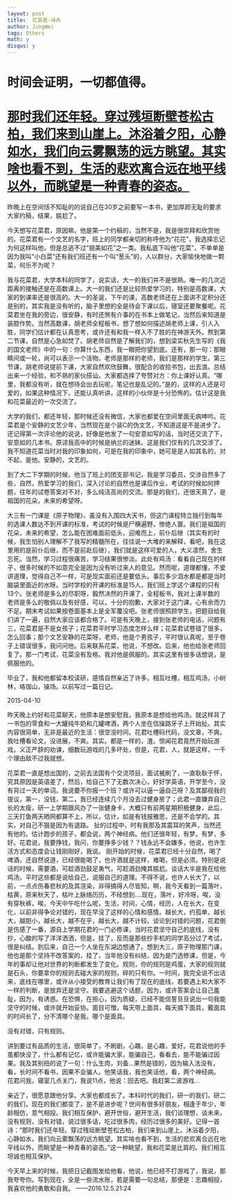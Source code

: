 ```yaml
---
layout: post
title:  花菜君-诗卉
author: JingWei
tags: Others
math: y
disqus: y
---
```



时间会证明，一切都值得。
====================================

[那时我们还年轻。穿过残垣断壁苍松古柏，我们来到山崖上。沐浴着夕阳，心静如水，我们向云雾飘荡的远方眺望。其实啥也看不到，生活的悲欢离合远在地平线以外，而眺望是一种青春的姿态。](#)
====================================

昨晚上在空间恬不知耻的的说自己在30岁之前要写一本书，更加厚颜无耻的要求大家约稿，结果，尴尬了。
    
今天想写花菜君，原因嘛，他是第一个约稿的，当然不是，我是很崇拜和欣赏他的。花菜君有一个文艺的名字，班上的同学都亲切的称呼他为“花花”，我选择忘记为何这样叫他，但是总逃不过“貌美如花”之一类。我私底下叫他“花菜”，不单单是因为我叫“小白菜”还有我们班还有一个叫“葱头”的，人以群分，大家愉快地做一颗菜，何乐不为呢？
    
我与花菜君，大学本科的同学了，说实话，大一的我们并不是很熟。唯一的几次近距离的接触还是在高数课上。大一的我们还是比较热爱学习的，特别是高数课，大家的到课率还是很高的。大一的圣诞，下午的课，高数老师还在上面讲不定积分还是别的，其实我是没有听的，脑子里想的全是待会下课以后，寝室还要聚餐呢。花菜君坐在我的旁边，很安静，有时还煞有介事的在书本上做笔记，当然后来知道是装腔作势。当然高数课，胡老师全程板书，想了想如何描述胡老师上课，引人入胜，同学们估计都在认真思考，或许还有和我一样入不了胜的在神游天外。熬到第二节课，自然是心急如焚了。胡老师自然是了解我们的，想到梁实秋先生写的《我的国文老师》中的一句：你算什么东西，我一眼把你望到底。还有，那一句：那眼睛间或一轮，尚可以表示一个活物。老师是那样的老师，我们是那样的学生。第三节课，胡老师说提前下课，大家自然欢欣鼓舞，很配合的收拾书包，出去浪。总结出来一个经验，和不熟的家伙搭讪，大家都选择了夸赞对方：你上课好认真。“哪里，我都没有听，就在想待会出去玩呢，笔记也是乱记的。”是的，这样的人还是可爱的，如果这种情况下，还能认真听讲，这样的小伙伴是十分恐怖的。估计这是我和花菜最近的一次交流了。

大学的我们，都还年轻，那时候还没有微信，大家也都爱在空间里面无病呻吟。花菜君是个安静的文艺少年，当然现在是个装C的伪文艺，不知道这是不是进步了。还记得第一次评论他的说说，好像是他发了一句安意如写的话，当时还交流了下，安意如的几本书。原谅我高中的时候是纳兰的迷妹。这是我们仅有的几次交涉了。我不知道花菜当时对我的印象如何，可是在我的印象中，她可是是人如其名的，对不起，是他。安静的，文艺的。

到了大二下学期的时候，他当了班上的团支部书记，我是学习委员，交涉自然多了些，自然，热爱学习的我们，深入讨论的自然也是课后作业，考试的时候如何押题，往年的试卷答案对不对，多么纯洁高尚的交流。那是的我们，还很天真了，是祖国的花朵，未来的希望呀。

大三有一门课是《原子物理》，虽没有入围四大天书，但这门课程特立独行到每年的选课人数达不到开课的标准，考试的时候是尸横遍野，惨绝人寰。我们是祖国的花朵，未来的希望，怎么能在困难面前低头，迎难而上，前仆后继（其实有的时候，我生怕别人理解不了我写的精髓所在，往往说一大堆的来解释，看吧，我在这里用的是前仆后继，而不是前赴后继），我们就是这样可爱的人，大义凛然，舍生忘死。当然，学习过程很痛苦，学习结果很惨淡。此处有鸡汤：看看自己现在的样子，很多时候的不如意完全是因为没有听过来人的意见。然而呢，道理都懂，不爱讲道理，觉得自己不一样，可是现实面前还是要低头。事后多少泪水都是都是当时脑袋里面近的水呀。当时学校的开课的标准是15人，我们班上学这个课程的只有13个。张老师是多么的尽职呀，毅然决然的开课了，全程板书，我对上课半数的老师是多么的敬佩以及有好感，可以，十分的抱歉，大家对于这门课，心有余而力不足。期末考试如果按卷面基本上是全军覆没吧。张老师很照顾学生，把题目给我们讲了一遍，自然大家应该都合格了。可是有天晚上，接到张老师的电话，问题有三，花菜君是不是女孩子；花菜君平时学习态度怎样么样；花菜君试卷错了很多，怎么回事；那个文艺安静的花菜呀，老师，他是个男孩子，平时很认真呢，至于卷子上错误很多，我问问他。后来联系花菜，他说，不想改。后来，他也给张老师回复了。那一门考试，花菜没有及格。我对他是佩服的。其实这里有很多话想说，是佩服他的。

毕业了，我和他都留本校读研，感情自然亲近了许多。相互吐槽，相互鸡汤，小树林，珞珈山，操场。以前写过一篇日记。

2015-04-10 

昨天晚上约好和花菜聊天，他原本是想安慰我，我原本是想给他鸡汤。就这样背了一书包的零食和一大罐纯牛奶和几罐啤酒，两个人坐在信操路牙子上开始扯。其实内容很简单，无非是最近的生活：很空没时间。花君吐槽码代码，没文章，不爽。我吐槽看论文，没进展，不爽。其实。都是一样的，渣。惊闻花君竟然开始玩游戏，义正严辞的劝谏，细数玩游戏的几多坏处，但是，花君，人，就是这样，一千个理由敌不过我就想。

花菜君一直是想出国的，之前去法国有个交流项目，面试被刷了，一直耿耿于怀，究其原因是英语差了，然后，给自己下了无数次决心，好好学英语，开学至今，没有背过一天的单词。我说要不你报一个班？或许可以逼一逼自己呀？及其鄙视我的提议，第一，没钱，第二，我已经连续几个月没去过健身房了；此君一直嫌弃自己长的太瘦，研一上学期跟风办了一张健身卡，大概只有前两星期积极健身，此后，三天打鱼两天晒网都算不上，所以，估计，如是有钱报雅思，还是不会学的。其实，对自己不狠是因为有退路。
扯的过程中，时有我那及其震耳的笑声，当然还有他的。估计跑步的孩子，都会说，两个神经病。他们还很年轻，有梦。有梦，多好。花君说，我要挣钱，我问，你要挣多少钱？？钱永远不会嫌多，他说，也许生活方式和态度会让钱刚刚好，我说。
刚开始的时候，花菜君已经十分自然，喝了啤酒，还自然说道，已经很能喝了，也许酒就是这样，难喝，但是必须。特别是说话的时候，需要酒，可趁酒劲鼓足勇气，可趁酒劲掩其尴尬。谈话大半是我在给他鸡汤，平时这些都是说给自己，说服自己的道理。不得不说，也许人长大了，以前，一点点伤春悲秋的及其渲染，非得搞得人尽皆知，啊，我今天看到一篇落叶，枯黄，原来秋天了，枯叶上脉络历历，不经想到....现在，落叶，好冷呀，唉，没有穿秋裤，唉，今天中午吃什么呢，生活，时间，心情，经历，人在长大，在变化，以前非得争论对错的，现在早没了这样的心情和感情。越长大，约孤单，越长大，越胆小，越长大，越不在乎，越长大，越不计较。谈论到对错的问题，花君倒是伤感了一番，源自上学期花君的一门必修课，当时花君坚守自己的底线，没有抄，心酸的写了洋洋洒洒，但是，挂了，反而是那些抄手机的同学高分过了考试，很是纠结。到后来，自己一个人坐在东湖边想通了。想到大三，原子物理那门课，他也是那个坚持不改答案的，挂了，当年他没有纠结，因为是门选修课，但是，今年的事却让他对世界的判断都发生了变化。规则，你的规则是鸡蛋，大家的规则就是石头，你要拿你的规则去碰大家的规则，碎的只有你。一时间，我完全说不出话来，底线在哪里，或许从小接受的教育让我们有了现在的底线，若要遇上和大家不一样的判断，是放弃还是坚守。我要逃避这个话题，因为，或许答案会让自己羞耻，因为，有诱惑。在恐惧，在担心，因为质疑，已经不能信誓旦旦说出一句我能坚守的时候，或许就开始妥协。面目可憎，每天带上面具，每天摘下面具，戴面具的时间长了，分不清哪个是我。哪个是面具。

没有对错，只有规则。

讲到要过有品质的生活，很简单了，不刷剧，心趣，是心趣，爱好。花君说他的手茧都快没了，什么都有记忆，或许能骗大家，能骗自己，看看去，能不能骗过因果。我及其别扭的说了一句：什么生肉，刘备...果然是错的，因为输入法没有，看，长时间不看书，因果不会骗人。他笑话我，我也笑话他，看，两个神经病。
花君问我，寝室几点关门，我说11点，他说：回去吧。我赶第二波游戏...

亲近了，很愿意跟他分享。大家也都成长了。本科时代的我们，研一的我们，研二的我们，现在的我们都变了，是不是进步呢？世间有很多好朋友，相逢于年少，年龄相仿，意气相投。我们相互保护，避开世俗，避开生活，我们谈理想，谈未来，没有规则，没有对错，说过很多话，吃过很多肉，经历过很多的美好。记得一首诗：“那时我们还年轻。穿过残垣断壁苍松古柏，我们来到山崖上。沐浴着夕阳，心静如水，我们向云雾飘荡的远方眺望。其实啥也看不到，生活的悲欢离合远在地平线以外，而眺望是一种青春的姿态。”这一种眺望，我和花菜是比肩的。我们相互坦诚也相互保护。

今天早上来的时候，我把日记截图发给他看，他说，他已经不打游戏了，我说，那我夸夸你。写到现在，全是一些流水账，若是需要一句总结，那便是：志趣相投，我喜欢他的勇敢和自我。 
                                                        ——2016.12.5.21:24